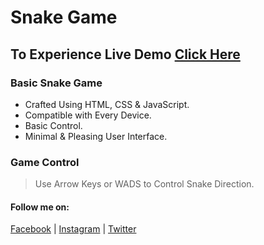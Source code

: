 # Snake Game
## To Experience Live Demo [Click Here](https://md-mussanna-bin-sharif.github.io/snake/)
### Basic Snake Game
- Crafted Using HTML, CSS & JavaScript.
- Compatible with Every Device.
- Basic Control.
- Minimal & Pleasing User Interface.
### Game Control
> Use Arrow Keys or WADS to Control Snake Direction.

#### Follow me on:
[Facebook](https://www.facebook.com/md.mussanna.bin.sharif) | [Instagram](https://www.instagram.com/md_mussanna_bin_sharif) | [Twitter](https://twitter.com/mahin_tweets)
